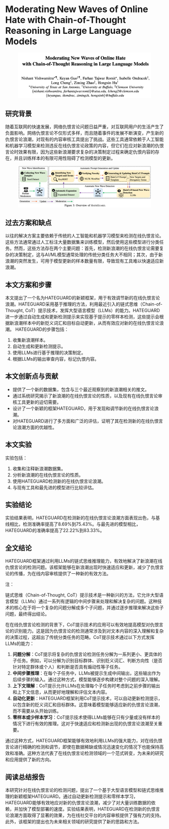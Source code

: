 # Moderating New Waves of Online Hate with Chain-of-Thought Reasoning in Large Language Models

<figure><img src="../.gitbook/assets/image (1) (1) (1) (1) (1) (1) (1) (1) (1) (1) (1) (1) (1) (1) (1) (1) (1) (1) (1) (1) (1) (1) (1) (1) (1) (1).png" alt=""><figcaption></figcaption></figure>

## 研究背景

随着互联网的快速发展，网络仇恨言论问题日益严重，对互联网用户的生活产生了负面影响。网络仇恨言论不仅形式多样，而且随着事件的发展不断演变，产生新的仇恨言论浪潮，对现有的内容审核工具提出了挑战。这些工具通常依赖于人工智能和机器学习模型来检测违反在线仇恨言论政策的内容，但它们在应对新浪潮的仇恨言论时效果有限，因为这些新浪潮要求复杂的决策制定过程来确定仇恨内容的存在，并且训练样本的有限可用性阻碍了检测模型的更新。

<figure><img src="../.gitbook/assets/image (2) (1) (1) (1) (1) (1) (1) (1) (1) (1) (1) (1) (1) (1) (1) (1) (1) (1) (1) (1) (1) (1) (1) (1) (1).png" alt=""><figcaption></figcaption></figure>

## 过去方案和缺点

以往的解决方案主要依赖于传统的人工智能和机器学习模型来检测在线仇恨言论。这些方法通常通过人工标注大量数据集来训练模型，然后使用这些模型进行分类任务。然而，这些方法存在两个主要问题：首先，检测新浪潮的在线仇恨言论需要复杂的决策制定，这与AI/ML模型通常处理的传统分类任务大不相同；其次，由于新浪潮的突然发生，可用于模型更新的样本数量有限，导致现有工具难以快速适应新浪潮。



## 本文方案和步骤

本文提出了一个名为HATEGUARD的新颖框架，用于有效调节新的在线仇恨言论浪潮。HATEGUARD采用基于推理的方法，利用最近引入的链式思维（Chain-of-Thought, CoT）提示技术，发挥大型语言模型（LLMs）的能力。HATEGUARD进一步通过自动生成和更新检测提示来实现基于提示的零样本检测，这些提示会根据新浪潮样本中的新贬义词汇和目标自动更新，从而有效应对新的在线仇恨言论浪潮。 HATEGUARD的步骤包括：

1. 收集新浪潮样本。
2. 自动生成和更新检测提示。
3. 使用LLMs进行基于推理的决策制定。
4. 根据LLMs的输出审查内容，标记仇恨内容。

## 本文创新点与贡献

* 提供了一个新的数据集，包含与三个最近观察到的新浪潮相关的推文。
* 通过系统研究揭示了新浪潮的在线仇恨言论的性质，以及现有在线仇恨言论审核工具更新的迫切需要。
* 设计了一个新颖的框架HATEGUARD，用于发现和调节新的在线仇恨言论浪潮。
* 对HATEGUARD进行了多方面和广泛的评估，证明了其在检测新的在线仇恨言论浪潮方面的优越性。

## 本文实验

实验包括：

1. 收集和注释新浪潮数据集。
2. 分析新浪潮的在线仇恨言论的性质。
3. 使用HATEGUARD检测新的在线仇恨言论浪潮。
4. 与现有工具和最先进的模型进行比较评估。

## 实验结论

实验结果表明，HATEGUARD在检测新的在线仇恨言论浪潮方面表现出色，与基线相比，检测准确率提高了8.69%到75.43%。与最先进的模型相比，HATEGUARD的准确率提高了22.22%到83.33%。

## 全文结论

HATEGUARD框架通过利用LLMs的链式思维推理能力，有效地解决了新浪潮在线仇恨言论的检测问题。该框架能够在新浪潮出现时快速适应和更新，减少了仇恨言论的传播，为在线内容审核提供了一种新的有效方法。



注：

链式思维（Chain-of-Thought, CoT）提示技术是一种新兴的方法，它允许大型语言模型（LLMs）通过一系列有逻辑的中间步骤来处理和解决复杂的问题。这种技术的核心在于将一个复杂的问题分解成多个子问题，并通过逐步推理来解决这些子问题，最终得出结论。

在在线仇恨言论检测的背景下，CoT提示技术的应用可以有效地提高模型对仇恨言论的识别能力。这是因为仇恨言论的检测通常涉及到对文本内容的深入理解和复杂的决策过程，这超出了传统分类任务的范畴。CoT提示技术通过以下方式发挥LLMs的能力：

1. **问题分解**：CoT提示将复杂的仇恨言论检测任务分解为一系列更小、更具体的子任务。例如，可以分解为识别目标群体、识别贬义词汇、判断方向性（是否针对特定群体或个人）和判断是否具有煽动性等子任务。
2. **中间步骤推理**：在每个子任务中，LLMs被提示生成中间输出，这些输出作为后续步骤的输入。通过这种方式，模型能够逐步构建对整个问题的深入理解。
3. **上下文理解**：CoT提示允许LLMs在处理每个子任务时考虑到之前步骤的输出和上下文信息，从而更好地理解和评估文本内容。
4. **自动化更新**：HATEGUARD框架利用CoT提示技术，可以自动更新检测提示，以包含新的贬义词汇和目标群体。这意味着模型能够适应新的仇恨言论浪潮，而不需要从头开始训练。
5. **零样本或少样本学习**：CoT提示技术使得LLMs能够在只有少量或没有样本的情况下进行有效的推理。这对于快速适应和检测新出现的仇恨言论浪潮至关重要。

通过这种方式，HATEGUARD框架能够有效地利用LLMs的强大能力，对在线仇恨言论进行精确的检测和调节，即使在数据稀缺或情况迅速变化的情况下也能保持高效和准确。这种方法代表了在线仇恨言论检测领域的一个范式转变，为未来的研究和应用提供了新的方向。



## 阅读总结报告

本研究针对在线仇恨言论的检测问题，提出了一个基于大型语言模型和链式思维推理的新颖框架HATEGUARD。通过自动更新检测提示和零样本学习，HATEGUARD能够有效地应对新的仇恨言论浪潮，减少了对大量训练数据的依赖，并加快了模型部署的速度。实验结果表明，HATEGUARD在检测新的仇恨言论浪潮方面取得了显著的效果，为在线社交平台的内容审核提供了强有力的支持。此外，该框架的提出也为未来相关领域的研究提供了新的思路和方法。
